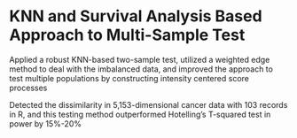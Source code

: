 # KNN and Survival Analysis Based Approach to Multi-Sample Test
Applied a robust KNN-based two-sample test, utilized a weighted edge method to deal with the imbalanced data,
and improved the approach to test multiple populations by constructing intensity centered score processes

Detected the dissimilarity in 5,153-dimensional cancer data with 103 records in R, and this testing method
outperformed Hotelling’s T-squared test in power by 15%-20%

